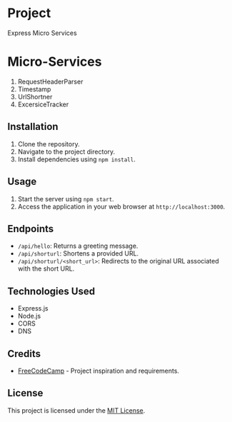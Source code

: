 # Project 

Express Micro Services

# Micro-Services
1. RequestHeaderParser
2. Timestamp
3. UrlShortner
4. ExcersiceTracker

## Installation

1. Clone the repository.
2. Navigate to the project directory.
3. Install dependencies using `npm install`.

## Usage

1. Start the server using `npm start`.
2. Access the application in your web browser at `http://localhost:3000`.

## Endpoints

- `/api/hello`: Returns a greeting message.
- `/api/shorturl`: Shortens a provided URL.
- `/api/shorturl/<short_url>`: Redirects to the original URL associated with the short URL.

## Technologies Used

- Express.js
- Node.js
- CORS
- DNS

## Credits

- [FreeCodeCamp](https://www.freecodecamp.org/) - Project inspiration and requirements.

## License

This project is licensed under the [MIT License](LICENSE).
